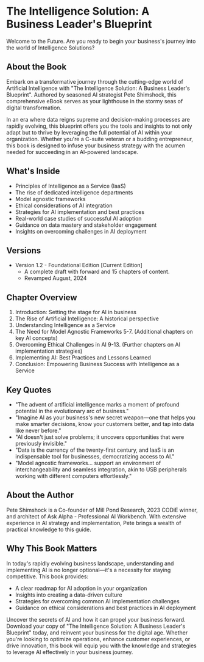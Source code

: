 # The Intelligence Solution: A Business Leader's Blueprint

Welcome to the Future. Are you ready to begin your business's journey into the world of Intelligence Solutions?

## About the Book

Embark on a transformative journey through the cutting-edge world of Artificial Intelligence with "The Intelligence Solution: A Business Leader's Blueprint". Authored by seasoned AI strategist Pete Shimshock, this comprehensive eBook serves as your lighthouse in the stormy seas of digital transformation.

In an era where data reigns supreme and decision-making processes are rapidly evolving, this blueprint offers you the tools and insights to not only adapt but to thrive by leveraging the full potential of AI within your organization. Whether you're a C-suite veteran or a budding entrepreneur, this book is designed to infuse your business strategy with the acumen needed for succeeding in an AI-powered landscape.

## What's Inside

- Principles of Intelligence as a Service (IaaS)
- The rise of dedicated intelligence departments
- Model agnostic frameworks
- Ethical considerations of AI integration
- Strategies for AI implementation and best practices
- Real-world case studies of successful AI adoption
- Guidance on data mastery and stakeholder engagement
- Insights on overcoming challenges in AI deployment

## Versions

- Version 1.2 - Foundational Edition [Current Edition]
  - A complete draft with forward and 15 chapters of content.
  - Revamped August, 2024

## Chapter Overview

1. Introduction: Setting the stage for AI in business
2. The Rise of Artificial Intelligence: A historical perspective
3. Understanding Intelligence as a Service
4. The Need for Model Agnostic Frameworks
5-7. (Additional chapters on key AI concepts)
8. Overcoming Ethical Challenges in AI
9-13. (Further chapters on AI implementation strategies)
14. Implementing AI: Best Practices and Lessons Learned
15. Conclusion: Empowering Business Success with Intelligence as a Service

## Key Quotes

- "The advent of artificial intelligence marks a moment of profound potential in the evolutionary arc of business."
- "Imagine AI as your business's new secret weapon—one that helps you make smarter decisions, know your customers better, and tap into data like never before."
- "AI doesn't just solve problems; it uncovers opportunities that were previously invisible."
- "Data is the currency of the twenty-first century, and IaaS is an indispensable tool for businesses, democratizing access to AI."
- "Model agnostic frameworks... support an environment of interchangeability and seamless integration, akin to USB peripherals working with different computers effortlessly."

## About the Author

Pete Shimshock is a Co-founder of Mill Pond Research, 2023 CODiE winner, and architect of Ask Alpha - Professional AI Workbench. With extensive experience in AI strategy and implementation, Pete brings a wealth of practical knowledge to this guide.

## Why This Book Matters

In today's rapidly evolving business landscape, understanding and implementing AI is no longer optional—it's a necessity for staying competitive. This book provides:

- A clear roadmap for AI adoption in your organization
- Insights into creating a data-driven culture
- Strategies for overcoming common AI implementation challenges
- Guidance on ethical considerations and best practices in AI deployment

Uncover the secrets of AI and how it can propel your business forward. Download your copy of "The Intelligence Solution: A Business Leader's Blueprint" today, and reinvent your business for the digital age. Whether you're looking to optimize operations, enhance customer experiences, or drive innovation, this book will equip you with the knowledge and strategies to leverage AI effectively in your business journey.

